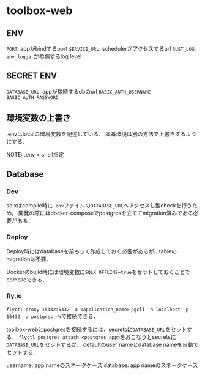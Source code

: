 # toolbox-web
## ENV
`PORT`: appがbindするport
`SERVICE_URL`: schedulerがアクセスするurl
`RUST_LOG`: `env_logger`が参照するlog level
## SECRET ENV
`DATABASE_URL`: appが接続するdbのurl
`BASIC_AUTH_USERNAME`
`BASIC_AUTH_PASSWORD`

## 環境変数の上書き
.envはlocalの環境変数を記述している．
本番環境は別の方法で上書きするようにする．

NOTE: .env < shell指定

## Database
### Dev
sqlxはcompile時に`.env`ファイルの`DATABASE_URL`へアクセスし型checkを行うため，
開発の際にはdocker-composeでpostgresを立ててmigration済みである必要がある．

### Deploy
Deploy時にはdatabaseを前もって作成しておく必要があるが，tableのmigrationは不要．

Dockerのbuild時には環境変数に`SQLX_OFFLINE=true`をセットしておくことでcompileできる．

### fly.io
`flyctl proxy 15432:5432 -a <application_name>`
`pgcli -h localhost -p 15432 -U postgres -W`で接続できる．

toolbox-webとpostgresを接続するには，secretsに`DATABASE_URL`をセットする．
`flyctl postgres attach <postgres_app>`をおこなうとsecretsに`DATABASE_URL`をセットするが，
defaultのuser nameとdatabase nameを自動でセットする．

username: app nameのスネークケース
database: app nameのスネークケース

